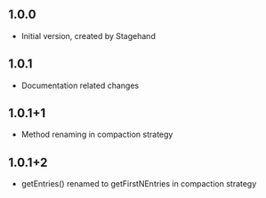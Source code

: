## 1.0.0
- Initial version, created by Stagehand
## 1.0.1
- Documentation related changes
## 1.0.1+1
- Method renaming in compaction strategy
## 1.0.1+2
- getEntries() renamed to getFirstNEntries in compaction strategy
